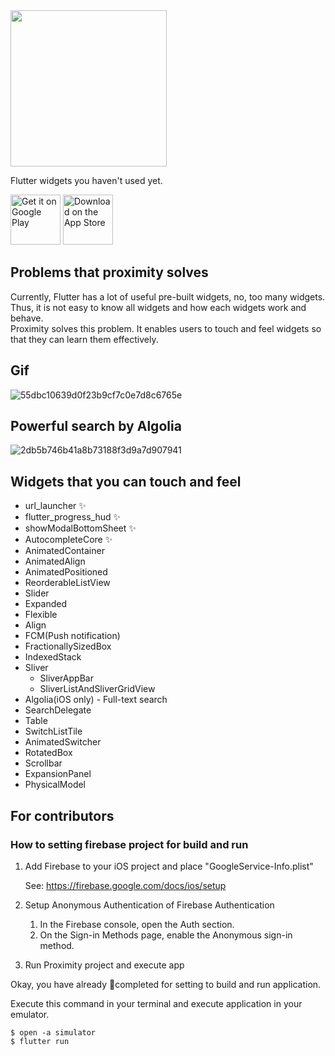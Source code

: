 <img src="https://user-images.githubusercontent.com/28733986/116833526-a2679780-abf4-11eb-9bdf-94c46381f26b.png" height="250">

Flutter widgets you haven't used yet.

<a href='https://play.google.com/store/apps/details?id=com.flutterproximity&pcampaignid=pcampaignidMKT-Other-global-all-co-prtnr-py-PartBadge-Mar2515-1'><img alt='Get it on Google Play' src='https://user-images.githubusercontent.com/28733986/116828704-52300b80-abdb-11eb-8c7a-ac6af4596641.png'  height="80"/></a>
<a href='https://apps.apple.com/us/app/futter-proximity/id1565428569'><img alt='Download on the App Store' src='https://user-images.githubusercontent.com/28733986/116828669-185f0500-abdb-11eb-95e3-c2eea824113a.png'  height="80"/></a>

## Problems that proximity solves

Currently, Flutter has a lot of useful pre-built widgets, no, too many widgets.  
Thus, it is not easy to know all widgets and how each widgets work and behave.  
Proximity solves this problem. It enables users to touch and feel widgets so that they can learn them effectively.

## Gif

![55dbc10639d0f23b9cf7c0e7d8c6765e](https://user-images.githubusercontent.com/28733986/118405733-09388680-b6b4-11eb-9a80-71457aecb5ed.gif)

## Powerful search by Algolia

![2db5b746b41a8b73188f3d9a7d907941](https://user-images.githubusercontent.com/28733986/118405826-91b72700-b6b4-11eb-8be1-9986d3771f0c.gif)

## Widgets that you can touch and feel

- url_launcher ✨
- flutter_progress_hud ✨
- showModalBottomSheet ✨
- AutocompleteCore ✨
- AnimatedContainer
- AnimatedAlign
- AnimatedPositioned
- ReorderableListView
- Slider
- Expanded
- Flexible
- Align
- FCM(Push notification)
- FractionallySizedBox
- IndexedStack
- Sliver
  - SliverAppBar
  - SliverListAndSliverGridView
- Algolia(iOS only) - Full-text search
- SearchDelegate
- Table
- SwitchListTile
- AnimatedSwitcher
- RotatedBox
- Scrollbar
- ExpansionPanel
- PhysicalModel

## For contributors

### How to setting firebase project for build and run

1. Add Firebase to your iOS project and place "GoogleService-Info.plist"

   See: https://firebase.google.com/docs/ios/setup

1. Setup Anonymous Authentication of Firebase Authentication

   1. In the Firebase console, open the Auth section.
   1. On the Sign-in Methods page, enable the Anonymous sign-in method.

1. Run Proximity project and execute app

Okay, you have already completed for setting to build and run application.

Execute this command in your terminal and execute application in your emulator.

```
$ open -a simulator
$ flutter run
```
